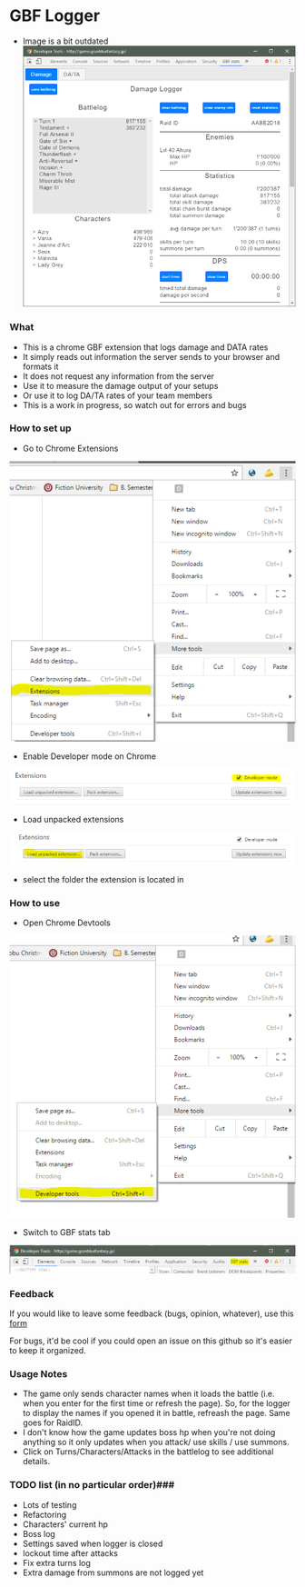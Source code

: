 # GBF Logger #
* Image is a bit outdated
![Sneak peak](https://github.com/Azryth/gbf-extension/blob/images/images/damageLogger.PNG?raw=true "Sneak Peak")
### What ###

* This is a chrome GBF extension that logs damage and DATA rates
* It simply reads out information the server sends to your browser and formats it
* It does not request any information from the server
* Use it to measure the damage output of your setups
* Or use it to log DA/TA rates of your team members
* This is a work in progress, so watch out for errors and bugs

### How to set up ###

* Go to Chrome Extensions

![Chrome Extensions](https://github.com/Azryth/gbf-extension/blob/images/images/chromeExtensions.PNG?raw=true "Chrome Extensions")

* Enable Developer mode on Chrome

![Enable Devmode](https://github.com/Azryth/gbf-extension/blob/images/images/extensionsDevmode.PNG?raw=true "Enable Devmode")
* Load unpacked extensions

![Load Extension](https://github.com/Azryth/gbf-extension/blob/images/images/loadExtension.PNG?raw=true "Load Extension")
* select the folder the extension is located in

### How to use ###

* Open Chrome Devtools

![Open Devtools](https://github.com/Azryth/gbf-extension/blob/images/images/devtools.PNG?raw=true "Open Devtools")
* Switch to GBF stats tab

![Switch Tabs](https://github.com/Azryth/gbf-extension/blob/images/images/devtoolsTab.PNG?raw=true "Switch Tabs")
### Feedback ###

If you would like to leave some feedback (bugs, opinion, whatever), use this [form](https://docs.google.com/forms/d/e/1FAIpQLSfhruGYJ6cnb4V8rY85WR3LYyJOs0cfIISMhzttRWSdJ8BkuA/viewform)

For bugs, it'd be cool if you could open an issue on this github so it's easier to keep it organized.

### Usage Notes ###

* The game only sends character names when it loads the battle (i.e. when you enter for the first time or refresh the page). So, for the logger to display the names if you opened it in battle, refreash the page. Same goes for RaidID.
* I don't know how the game updates boss hp when you're not doing anything so it only updates when you attack/ use skills / use summons.
* Click on Turns/Characters/Attacks in the battlelog to see additional details.

### TODO list (in no particular order)###

* Lots of testing
* Refactoring
* Characters' current hp
* Boss log
* Settings saved when logger is closed
* lockout time after attacks
* Fix extra turns log
* Extra damage from summons are not logged yet
